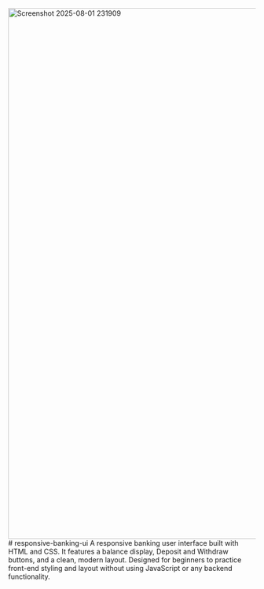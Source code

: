 <img width="1920" height="1080" alt="Screenshot 2025-08-01 231909" src="https://github.com/user-attachments/assets/82b77906-5a4f-4045-856d-bfb3d2eaf0f5" />
# responsive-banking-ui
A responsive banking user interface built with HTML and CSS. It features a balance display, Deposit and Withdraw buttons, and a clean, modern layout. Designed for beginners to practice front-end styling and layout without using JavaScript or any backend functionality.
